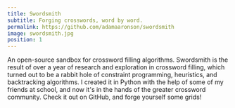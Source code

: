 ```yaml
---
title: Swordsmith
subtitle: Forging crosswords, word by word.
permalink: https://github.com/adamaaronson/swordsmith
image: swordsmith.jpg
position: 1
---
```


An open-source sandbox for crossword filling algorithms. Swordsmith is the result of over a year of research and exploration in crossword filling, which turned out to be a rabbit hole of constraint programming, heuristics, and backtracking algorithms. I created it in Python with the help of some of my friends at school, and now it's in the hands of the greater crossword community. Check it out on GitHub, and forge yourself some grids!
